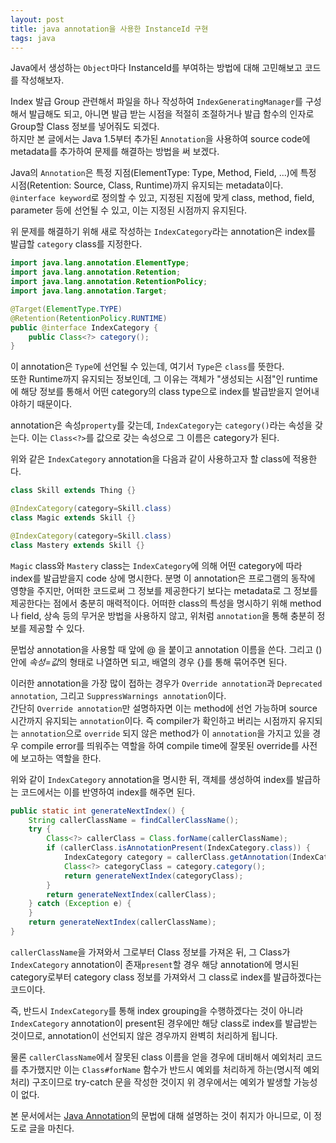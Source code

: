 ```yaml
---
layout: post
title: java annotation을 사용한 InstanceId 구현
tags: java
---
```


Java에서 생성하는 `Object`마다 InstanceId를 부여하는 방법에 대해 고민해보고 코드를 작성해보자.

Index 발급 Group 관련해서 파일을 하나 작성하여 `IndexGeneratingManager`를 구성해서 발급해도 되고, 아니면 발급 받는 시점을 적절히 조절하거나 발급 함수의 인자로 Group할 Class 정보를 넣어줘도 되겠다.  
하지만 본 글에서는 Java 1.5부터 추가된 `Annotation`을 사용하여 source code에 metadata를 추가하여 문제를 해결하는 방법을 써 보겠다.

Java의 `Annotation`은 특정 지점(ElementType: Type, Method, Field, ...)에 특정 시점(Retention: Source, Class, Runtime)까지 유지되는 metadata이다.  
`@interface keyword`로 정의할 수 있고, 지정된 지점에 맞게 class, method, field, parameter 등에 선언될 수 있고, 이는 지정된 시점까지 유지된다.

위 문제를 해결하기 위해 새로 작성하는 `IndexCategory`라는 annotation은 index를 발급할 `category` class를 지정한다.

```java
import java.lang.annotation.ElementType;
import java.lang.annotation.Retention;
import java.lang.annotation.RetentionPolicy;
import java.lang.annotation.Target;

@Target(ElementType.TYPE)
@Retention(RetentionPolicy.RUNTIME)
public @interface IndexCategory {
	public Class<?> category();
}
```

이 annotation은 `Type`에 선언될 수 있는데, 여기서 `Type`은 `class`를 뜻한다.  
또한 Runtime까지 유지되는 정보인데, 그 이유는 객체가 "생성되는 시점"인 runtime에 해당 정보를 통해서 어떤 category의 class type으로 index를 발급받을지 얻어내야하기 때문이다.

annotation은 속성`property`를 갖는데, `IndexCategory`는 `category()`라는 속성을 갖는다. 이는 `Class<?>`를 값으로 갖는 속성으로 그 이름은 category가 된다.

위와 같은 `IndexCategory` annotation을 다음과 같이 사용하고자 할 class에 적용한다.

```java
class Skill extends Thing {}

@IndexCategory(category=Skill.class)
class Magic extends Skill {}

@IndexCategory(category=Skill.class)
class Mastery extends Skill {}
```

`Magic` class와 `Mastery` class는 `IndexCategory`에 의해 어떤 category에 따라 index를 발급받을지 code 상에 명시한다.
분명 이 annotation은 프로그램의 동작에 영향을 주지만, 어떠한 코드로써 그 정보를 제공한다기 보다는 metadata로 그 정보를 제공한다는 점에서 충분히 매력적이다. 어떠한 class의 특성을 명시하기 위해 method나 field, 상속 등의 무거운 방법을 사용하지 않고, 위처럼 `annotation`을 통해 충분히 정보를 제공할 수 있다.

문법상 annotation을 사용할 때 앞에 @ 을 붙이고 annotation 이름을 쓴다. 그리고 () 안에 *속성=값*의 형태로 나열하면 되고, 배열의 경우 {}를 통해 묶어주면 된다.

이러한 annotation을 가장 많이 접하는 경우가 `Override annotation`과 `Deprecated annotation`, 그리고 `SuppressWarnings annotation`이다.  
간단히 `Override annotation`만 설명하자면 이는 method에 선언 가능하며 source 시간까지 유지되는 `annotation`이다. 즉 compiler가 확인하고 버리는 시점까지 유지되는 `annotation`으로 `override` 되지 않은 method가 이 `annotation`을 가지고 있을 경우 compile error를 띄워주는 역할을 하여 compile time에 잘못된 override를 사전에 보고하는 역할을 한다.

위와 같이 `IndexCategory` annotation을 명시한 뒤, 객체를 생성하여 index를 발급하는 코드에서는 이를 반영하여 index를 해주면 된다.

```java
public static int generateNextIndex() {
	String callerClassName = findCallerClassName();
	try {
		Class<?> callerClass = Class.forName(callerClassName);
		if (callerClass.isAnnotationPresent(IndexCategory.class)) {
			IndexCategory category = callerClass.getAnnotation(IndexCategory.class);
			Class<?> categoryClass = category.category();
			return generateNextIndex(categoryClass);
		}
		return generateNextIndex(callerClass);
	} catch (Exception e) {
	}
	return generateNextIndex(callerClassName);
}
```

`callerClassName`을 가져와서 그로부터 Class 정보를 가져온 뒤, 그 Class가 `IndexCategory` annotation이 존재`present`할 경우 해당 annotation에 명시된 category로부터 category class 정보를 가져와서 그 class로 index를 발급하겠다는 코드이다.

즉, 반드시 `IndexCategory`를 통해 index grouping을 수행하겠다는 것이 아니라 `IndexCategory` annotation이 present된 경우에만 해당 class로 index를 발급받는 것이므로, annotation이 선언되지 않은 경우까지 완벽히 처리하게 됩니다.

물론 `callerClassName`에서 잘못된 class 이름을 얻을 경우에 대비해서 예외처리 코드를 추가했지만 이는 `Class#forName` 함수가 반드시 예외를 처리하게 하는(명시적 예외처리) 구조이므로 try-catch 문을 작성한 것이지 위 경우에서는 예외가 발생할 가능성이 없다.

본 문서에서는 [Java Annotation](http://en.wikipedia.org/wiki/Annotation#Java_annotations)의 문법에 대해 설명하는 것이 취지가 아니므로, 이 정도로 글을 마친다.